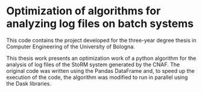 # Optimization of algorithms for analyzing log files on batch systems

This code contains the project developed for the three-year degree thesis in Computer Engineering of the University of Bologna.

This thesis work presents an optimization work of a python algorithm for the analysis of log files of the StoRM system generated by the CNAF. The original code was written using the Pandas DataFrame and, to speed up the execution of the code, the algorithm was modified to run in parallel using the Dask libraries.
